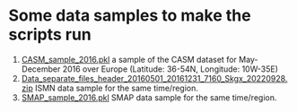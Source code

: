 # Some data samples to make the scripts run

1. [CASM_sample_2016.pkl](CASM_sample_2016.pkl) a sample of the CASM dataset for May-December 2016 over Europe (Latitude: 36-54N, Longitude: 10W-35E)
2. [Data_separate_files_header_20160501_20161231_7160_Skgx_20220928.zip](Data_separate_files_header_20160501_20161231_7160_Skgx_20220928.zip) ISMN data sample for the same time/region.
3. [SMAP_sample_2016.pkl](SMAP_sample_2016.pkl) SMAP data sample for the same time/region. 
